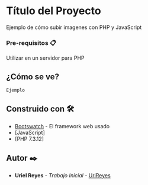 # Título del Proyecto

Ejemplo de cómo subir imagenes con PHP y JavaScript

### Pre-requisitos 📋

Utilizar en un servidor para PHP


## ¿Cómo se ve?

```
Ejemplo
```

## Construido con 🛠️

* [Bootswatch](https://bootswatch.com/) - El framework web usado
* [JavaScript]
* [PHP 7.3.12]

## Autor ✒️

* **Uriel Reyes** - *Trabajo Inicial* - [UriReyes](https://github.com/UriReyes)

